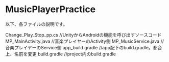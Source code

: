 # MusicPlayerPractice
以下、各ファイルの説明です。

Change_Play_Stop_pp.cs //UnityからAndroidの機能を呼び出すソースコード
MP_MainActivity.java //音楽プレイヤーのActivity側
MP_MusicService.java //音楽プレイヤーのService側
app_build.gradle //app配下のbuild.gradle。都合上、名前を変更
build.gradle //project内のbuild.gradle
